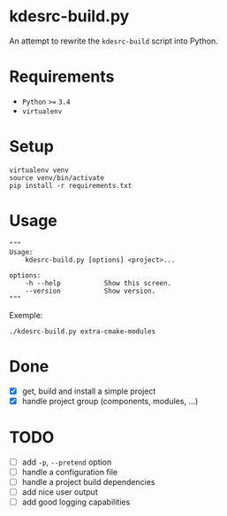 # kdesrc-build.py

An attempt to rewrite the `kdesrc-build` script into Python.

# Requirements

- `Python` `>=` `3.4`
- `virtualenv`

# Setup

    virtualenv venv
    source venv/bin/activate
    pip install -r requirements.txt

# Usage

    """
    Usage:
        kdesrc-build.py [options] <project>...

    options:
        -h --help           Show this screen.
        --version           Show version.
    """

Exemple:

    ./kdesrc-build.py extra-cmake-modules

# Done

- [x] get, build and install a simple project
- [x] handle project group (components, modules, ...)

# TODO

- [ ] add `-p`, `--pretend` option
- [ ] handle a configuration file
- [ ] handle a project build dependencies
- [ ] add nice user output
- [ ] add good logging capabilities
